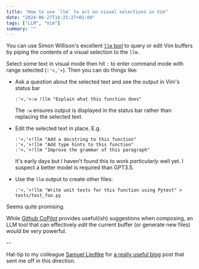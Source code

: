 ```yaml
---
title: "How to use `llm` to act on visual selections in Vim"
date: "2024-06-27T16:25:27+01:00"
tags: ["LLM", "Vim"]
summary: ""
---
```


You can use Simon Willison's excellent [`llm` tool][llm] to query or edit Vim
buffers by piping the contents of a visual selection to the `llm`.

<!--more-->

Select some text in visual mode then hit `:` to enter command mode with range
selected (`:'<,'>`). Then you can do things like:

- Ask a question about the selected text and see the output in Vim's status bar

  ```vim
  :'<,'>:w !llm "Explain what this function does"
  ```

  The `:w` ensures output is displayed in the status bar rather than replacing
  the selected text.

- Edit the selected text in place. E.g.

  ```vim
  :'<,'>!llm "Add a docstring to this function"
  :'<,'>!llm "Add type hints to this function"
  :'<,'>!llm "Improve the grammar of this paragraph"
  ```

  It's early days but I haven't found this to work _particularly_ well yet. I
  suspect a better model is required than GPT3.5.

- Use the `llm` output to create other files:

  ```vim
  :'<,'>!llm "Write unit tests for this function using Pytest" > tests/test_foo.py
  ```

Seems quite promising.

While [Github CoPilot][copilot] provides useful(ish) suggestions when composing,
an LLM tool that can effectively _edit_ the current buffer (or generate new
files) would be very powerful.

--

Hat-tip to my colleague [Samuel Liedtke][sam] for [a really useful
blog][sam_post] post that sent me off in this direction.

[llm]: https://llm.datasette.io/en/stable/
[sam]: https://www.samuelliedtke.com/about/
[sam_post]: https://www.samuelliedtke.com/blog/using-llms-on-the-command-line
[copilot]: https://github.com/github/copilot.vim
